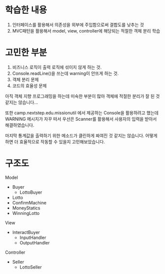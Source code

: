 # 학습한 내용
1. 인터페이스를 활용해서 의존성을 외부에 주입함으로써 결합도를 낮추는 것
2. MVC패턴을 활용해서 model, view, controller에 해당되는 적절한 객체 분리 학습
# 고민한 부분
1. 비즈니스 로직이 출력 로직에 섞이지 않게 하는 것.
2. Console.readLine()을 쓰는데 warning이 안뜨게 하는 것.
3. 객체 분리 문제
4. 코드의 효율성 문제

아직 객체 지향 프로그래밍을 하는데 미숙한 부분이 많아 객체에 적절한 분리가 잘 된 것
같지는 않습니다...

또한 camp.nextstep.edu.missionutil 에서 제공하는
Console을 활용하려고 했는데 WARNING 메시지가 자꾸 떠서 우선은
Scanner를 활용해서 사용자의 입력을 받아서 해결하였습니다.

마지막 통계값을 출력하기 위한 메소드가 클린하게 짜여진 것 같지는 않습니다. 어떻게 하면 더 효율적으로 작동할 수 있을지 고민해보았습니다.
# 구조도
Model
- Buyer
  - LottoBuyer
- Lotto
- ConfirmMachine
- MoneyStatics
- WinningLotto

View
- InteractBuyer
  - InputHandler
  - OutputHandler

Controller
- Seller
  - LottoSeller
